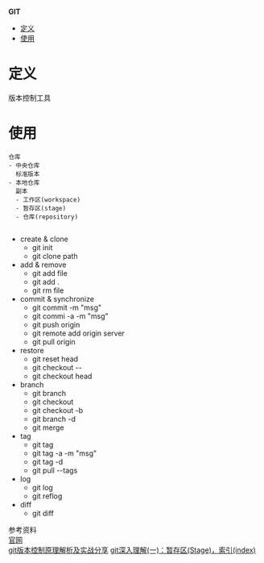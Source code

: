 **GIT**
- [定义](#定义)
- [使用](#使用)


# 定义 #
版本控制工具

# 使用 #
```
仓库
- 中央仓库
  标准版本
- 本地仓库
  副本
  - 工作区(workspace)
  - 暂存区(stage)
  - 仓库(repository)


```
  - create & clone
    - git init
    - git clone path
  - add & remove
    - git add file
    - git add .
    - git rm file
  - commit & synchronize
    - git commit -m "msg"
    - git commi -a -m "msg"
    - git push origin
    - git remote add origin server
    - git pull origin
  - restore
    - git reset head
    - git checkout -- 
    - git checkout head
  - branch
    - git branch
    - git checkout <branchname>
    - git checkout -b <branchname>
    - git branch -d <branchname>
    - git merge <branchname>
  - tag
    - git tag
    - git tag -a <tagname> -m "msg"
    - git tag -d <tagname>
    - git pull --tags
  - log
    - git log
    - git reflog
  - diff
    - git diff


参考资料  
[官网](https://git-scm.com/)  
[git版本控制原理解析及实战分享](https://zhuanlan.zhihu.com/p/670878449)
[git深入理解(一)：暂存区(Stage)，索引(index)](https://blog.csdn.net/raoxiaoya/article/details/110824019)